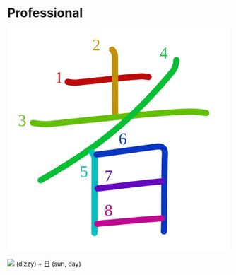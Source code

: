 # Professional
![者](../kanji-colorize/8005.svg)

[![](http://www.kanjidamage.com/assets/radsmall/dizzy-1cd0f1562811fc897526b7bfc4bacd8c965ac7b644183351daa2324c62f26f60.jpg)](http://www.kanjidamage.com/kanji/252-dizzy) (dizzy) + [日](日.md) (sun, day)